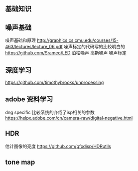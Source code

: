 ## 基础知识



## 噪声基础
噪声基础和原理
http://graphics.cs.cmu.edu/courses/15-463/lectures/lecture_06.pdf
噪声标定的代码写的比较明白的
https://github.com/Srameo/LED
泊松噪声
高斯噪声
噪声标定
## 深度学习
https://github.com/timothybrooks/unprocessing



## adobe 资料学习

dng specific 比较系统的介绍了isp相关的参数
https://helpx.adobe.com/cn/camera-raw/digital-negative.html


## HDR
估计图像的亮度
https://github.com/gfxdisp/HDRutils

## tone map

